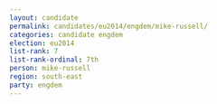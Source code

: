 ```yaml
---
layout: candidate
permalink: candidates/eu2014/engdem/mike-russell/
categories: candidate engdem
election: eu2014
list-rank: 7
list-rank-ordinal: 7th
person: mike-russell
region: south-east
party: engdem
---
```

